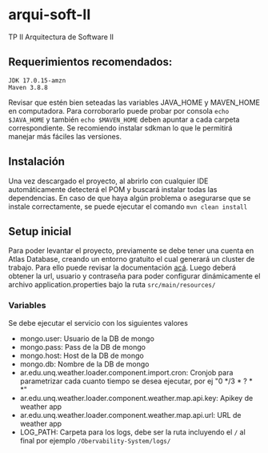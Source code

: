 # arqui-soft-II
TP II Arquitectura de Software II


## Requerimientos recomendados:

    JDK 17.0.15-amzn
    Maven 3.8.8

Revisar que estén bien seteadas las variables JAVA_HOME y MAVEN_HOME en computadora. Para corroborarlo puede probar por consola
```echo $JAVA_HOME``` y también  ```echo $MAVEN_HOME``` deben apuntar a cada carpeta correspondiente.
Se recomiendo instalar sdkman lo que le permitirá manejar más fáciles las versiones.

## Instalación
Una vez descargado el proyecto, al abrirlo con cualquier IDE automáticamente detecterá el POM y buscará instalar todas las dependencias. En caso de que haya algún problema o asegurarse que se instale correctamente, se puede ejecutar el comando
```mvn clean install```

## Setup inicial
Para poder levantar el proyecto, previamente se debe tener una cuenta en Atlas Database, creando un entorno gratuito el cual generará un cluster de trabajo. Para ello puede revisar la documentación [acá](https://www.mongodb.com/products/platform/atlas-database).
Luego deberá obtener la url, usuario y contraseña para poder configurar dinámicamente el archivo application.properties bajo la ruta ```src/main/resources/```

### Variables

Se debe ejecutar el servicio con los siguientes valores

- mongo.user: Usuario de la DB de mongo
- mongo.pass: Pass de la DB de mongo
- mongo.host: Host de la DB de mongo
- mongo.db: Nombre de la DB de mongo
- ar.edu.unq.weather.loader.component.import.cron: Cronjob para parametrizar cada cuanto tiempo se desea ejecutar, por ej "0 */3 * ? * *"
- ar.edu.unq.weather.loader.component.weather.map.api.key: Apikey de weather app
- ar.edu.unq.weather.loader.component.weather.map.api.url: URL de weather app
- LOG_PATH: Carpeta para los logs, debe ser la ruta incluyendo el `/` al final por ejemplo `/Obervability-System/logs/`
